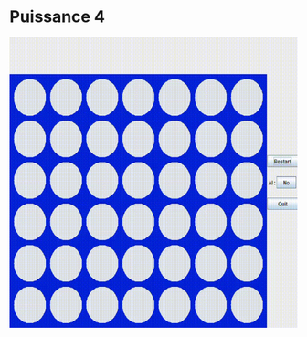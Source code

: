# Puissance 4

<div align="center">
<img src="https://github.com/ValentinLe/puissance_4/blob/master/screenshots/demo.gif" alt="demo" width="576" height="509">
</div>